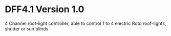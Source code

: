 # DFF4.1 Version 1.0

4 Channel root-light controller, able to control 1 to 4 electric Roto roof-lights, shutter or sun blinds
